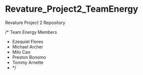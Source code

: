 # Revature_Project2_TeamEnergy
Revature Project 2 Repository

/* Team Energy Members 
*  Ezequiel Flores
*  Michael Archer
*  Milo Cao
*  Preston Bonomo
*  Tommy Arnette
* */

